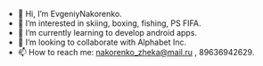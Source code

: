 - 👋 Hi, I’m EvgeniyNakorenko.
- 👀 I’m interested in skiing, boxing, fishing, PS FIFA.
- 🌱 I’m currently learning to develop android apps.
- 💞️ I’m looking to collaborate with Alphabet Inc.
- 📫 How to reach me: nakorenko_zheka@mail.ru , 89636942629.

<!---
EvgeniyNakorenko/EvgeniyNakorenko is a ✨ special ✨ repository because its `README.md` (this file) appears on your GitHub profile.
You can click the Preview link to take a look at your changes.
--->

